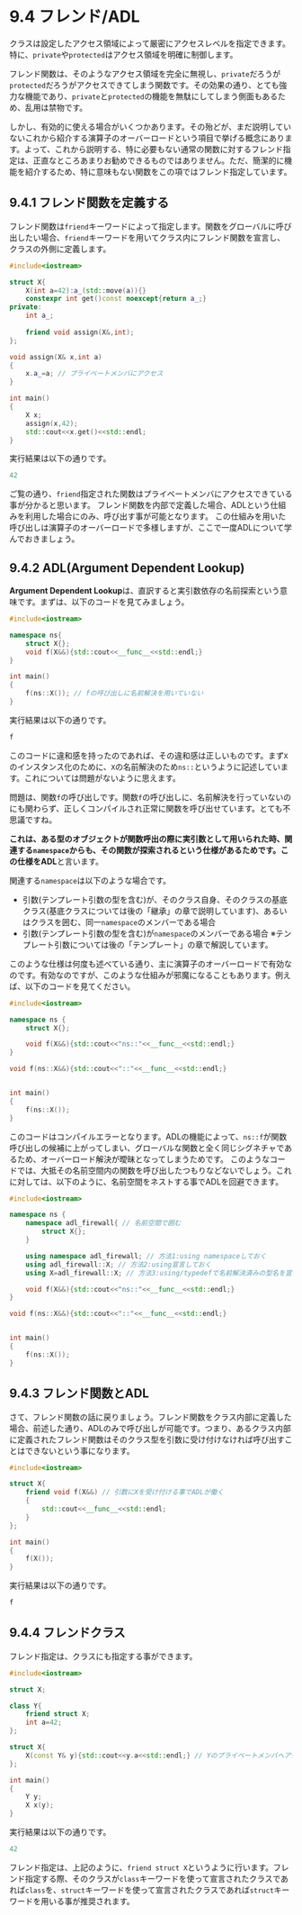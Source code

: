 # 9.4 フレンド/ADL
クラスは設定したアクセス領域によって厳密にアクセスレベルを指定できます。
特に、`private`や`protected`はアクセス領域を明確に制御します。

フレンド関数は、そのようなアクセス領域を完全に無視し、`private`だろうが`protected`だろうがアクセスできてしまう関数です。その効果の通り、とても強力な機能であり、`private`と`protected`の機能を無駄にしてしまう側面もあるため、乱用は禁物です。

しかし、有効的に使える場合がいくつかあります。その殆どが、まだ説明していないこれから紹介する演算子のオーバーロードという項目で挙げる概念にあります。よって、これから説明する、特に必要もない通常の関数に対するフレンド指定は、正直なところあまりお勧めできるものではありません。ただ、簡潔的に機能を紹介するため、特に意味もない関数をこの項ではフレンド指定しています。

## 9.4.1 フレンド関数を定義する

フレンド関数は`friend`キーワードによって指定します。関数をグローバルに呼び出したい場合、`friend`キーワードを用いてクラス内にフレンド関数を宣言し、クラスの外側に定義します。
```cpp
#include<iostream>

struct X{
    X(int a=42):a_(std::move(a)){}
    constexpr int get()const noexcept{return a_;}
private:
    int a_;
    
    friend void assign(X&,int);
};

void assign(X& x,int a)
{
    x.a_=a; // プライベートメンバにアクセス
}

int main()
{
    X x;
    assign(x,42);
    std::cout<<x.get()<<std::endl;
}
```
実行結果は以下の通りです。
```cpp
42
```
ご覧の通り、`friend`指定された関数はプライベートメンバにアクセスできている事が分かると思います。
フレンド関数を内部で定義した場合、ADLという仕組みを利用した場合にのみ、呼び出す事が可能となります。
この仕組みを用いた呼び出しは演算子のオーバーロードで多様しますが、ここで一度ADLについて学んでおきましょう。

## 9.4.2 ADL(Argument Dependent Lookup)
**Argument Dependent Lookup**は、直訳すると実引数依存の名前探索という意味です。まずは、以下のコードを見てみましょう。
```cpp
#include<iostream>

namespace ns{
    struct X{};
    void f(X&&){std::cout<<__func__<<std::endl;}
}

int main()
{
    f(ns::X()); // fの呼び出しに名前解決を用いていない
}
```
実行結果は以下の通りです。
```cpp
f
```
このコードに違和感を持ったのであれば、その違和感は正しいものです。まず`X`のインスタンス化のために、`X`の名前解決のため`ns::`というように記述しています。これについては問題がないように思えます。

問題は、関数`f`の呼び出しです。関数`f`の呼び出しに、名前解決を行っていないのにも関わらず、正しくコンパイルされ正常に関数を呼び出せています。とても不思議ですね。

**これは、ある型のオブジェクトが関数呼出の際に実引数として用いられた時、関連する`namespace`からも、その関数が探索されるという仕様があるためです。**この仕様を**ADL**と言います。

関連する`namespace`は以下のような場合です。
* 引数(テンプレート引数の型を含む)が、そのクラス自身、そのクラスの基底クラス(基底クラスについては後の「継承」の章で説明しています)、あるいはクラスを囲む、同一`namespace`のメンバーである場合
* 引数(テンプレート引数の型を含む)が`namespace`のメンバーである場合
※テンプレート引数については後の「テンプレート」の章で解説しています。

このような仕様は何度も述べている通り、主に演算子のオーバーロードで有効なのです。有効なのですが、このような仕組みが邪魔になることもあります。例えば、以下のコードを見てください。
```cpp
#include<iostream>

namespace ns {
    struct X{};

    void f(X&&){std::cout<<"ns::"<<__func__<<std::endl;}
}

void f(ns::X&&){std::cout<<"::"<<__func__<<std::endl;}


int main()
{
    f(ns::X());
}
```
このコードはコンパイルエラーとなります。ADLの機能によって、`ns::f`が関数呼び出しの候補に上がってしまい、グローバルな関数と全く同じシグネチャであるため、オーバーロード解決が曖昧となってしまうためです。
このようなコードでは、大抵その名前空間内の関数を呼び出したつもりなどないでしょう。これに対しては、以下のように、名前空間をネストする事でADLを回避できます。
```cpp
#include<iostream>

namespace ns {
    namespace adl_firewall{ // 名前空間で囲む
        struct X{};
    }

    using namespace adl_firewall; // 方法1:using namespaceしておく
    using adl_firewall::X; // 方法2:using宣言しておく
    using X=adl_firewall::X; // 方法3:using/typedefで名前解決済みの型名を宣言しておく

    void f(X&&){std::cout<<"ns::"<<__func__<<std::endl;}
}

void f(ns::X&&){std::cout<<"::"<<__func__<<std::endl;}


int main()
{
    f(ns::X());
}
```


## 9.4.3 フレンド関数とADL
さて、フレンド関数の話に戻りましょう。フレンド関数をクラス内部に定義した場合、前述した通り、ADLのみで呼び出しが可能です。つまり、あるクラス内部に定義されたフレンド関数はそのクラス型を引数に受け付けなければ呼び出すことはできないという事になります。
```cpp
#include<iostream>

struct X{
    friend void f(X&&) // 引数にXを受け付ける事でADLが働く
    {
        std::cout<<__func__<<std::endl;
    }
};

int main()
{
    f(X());
}
```
実行結果は以下の通りです。
```cpp
f
```

## 9.4.4 フレンドクラス
フレンド指定は、クラスにも指定する事ができます。
```cpp
#include<iostream>

struct X;

class Y{
    friend struct X;
    int a=42;
};

struct X{
    X(const Y& y){std::cout<<y.a<<std::endl;} // Yのプライベートメンバへアクセス
};

int main()
{
    Y y;
    X x(y);
}
```
実行結果は以下の通りです。
```cpp
42
```
フレンド指定は、上記のように、`friend struct X`というように行います。フレンド指定する際、そのクラスが`class`キーワードを使って宣言されたクラスであれば`class`を、`struct`キーワードを使って宣言されたクラスであれば`struct`キーワードを用いる事が推奨されます。
